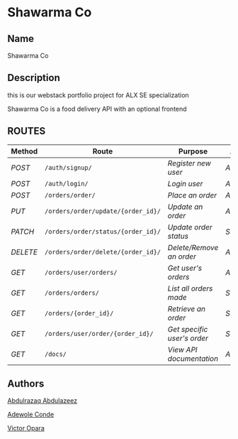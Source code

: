 
# Shawarma Co

## Name

Shawarma Co

## Description

this is our webstack portfolio project for ALX SE specialization

Shawarma Co is a food delivery API with an optional frontend

## ROUTES

| Method | Route | Purpose |Access|
| ------- | ----- | ------------- | ------------- |
| *POST* | ```/auth/signup/``` | *Register new user*| *All users*|
| *POST* | ```/auth/login/``` | *Login user*|*All users*|
| *POST* | ```/orders/order/``` | *Place an order*|*All users*|
| *PUT* | ```/orders/order/update/{order_id}/``` | *Update an order*|*All users*|
| *PATCH* | ```/orders/order/status/{order_id}/``` | *Update order status*|*Superuser*|
| *DELETE* | ```/orders/order/delete/{order_id}/``` | *Delete/Remove an order* |*All users*|
| *GET* | ```/orders/user/orders/``` | *Get user's orders*|*All users*|
| *GET* | ```/orders/orders/``` | *List all orders made*|*Superuser*|
| *GET* | ```/orders/{order_id}/``` | *Retrieve an order*|*Superuser*|
| *GET* | ```/orders/user/order/{order_id}/``` | *Get specific user's order*| *Superuser*
| *GET* | ```/docs/``` | *View API documentation*|*All users*|

## Authors

[Abdulrazaq Abdulazeez](https://github.com/aycrown77)

[Adewole Conde](https://github.com/phatboislym)

[Victor Opara](https://github.com/viktorzee)
